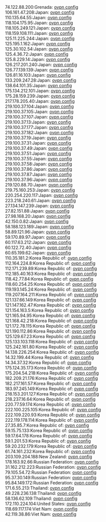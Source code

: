 74.122.88.200:Grenada: [ovpn config](vpn/74_122_88_200.ovpn)  
106.161.47.208:Japan: [ovpn config](vpn/106_161_47_208.ovpn)  
110.135.64.55:Japan: [ovpn config](vpn/110_135_64_55.ovpn)  
118.104.175.95:Japan: [ovpn config](vpn/118_104_175_95.ovpn)  
118.105.249.121:Japan: [ovpn config](vpn/118_105_249_121.ovpn)  
118.159.108.111:Japan: [ovpn config](vpn/118_159_108_111.ovpn)  
125.11.225.244:Japan: [ovpn config](vpn/125_11_225_244.ovpn)  
125.195.1.162:Japan: [ovpn config](vpn/125_195_1_162.ovpn)  
125.30.102.54:Japan: [ovpn config](vpn/125_30_102_54.ovpn)  
125.4.36.72:Japan: [ovpn config](vpn/125_4_36_72.ovpn)  
125.8.229.14:Japan: [ovpn config](vpn/125_8_229_14.ovpn)  
126.217.201.240:Japan: [ovpn config](vpn/126_217_201_240.ovpn)  
126.77.139.139:Japan: [ovpn config](vpn/126_77_139_139.ovpn)  
126.81.16.103:Japan: [ovpn config](vpn/126_81_16_103.ovpn)  
133.209.247.28:Japan: [ovpn config](vpn/133_209_247_28.ovpn)  
138.64.101.35:Japan: [ovpn config](vpn/138_64_101_35.ovpn)  
175.134.212.101:Japan: [ovpn config](vpn/175_134_212_101.ovpn)  
175.28.159.239:Japan: [ovpn config](vpn/175_28_159_239.ovpn)  
217.178.205.40:Japan: [ovpn config](vpn/217_178_205_40.ovpn)  
219.100.37.104:Japan: [ovpn config](vpn/219_100_37_104.ovpn)  
219.100.37.105:Japan: [ovpn config](vpn/219_100_37_105.ovpn)  
219.100.37.107:Japan: [ovpn config](vpn/219_100_37_107.ovpn)  
219.100.37.13:Japan: [ovpn config](vpn/219_100_37_13.ovpn)  
219.100.37.177:Japan: [ovpn config](vpn/219_100_37_177.ovpn)  
219.100.37.182:Japan: [ovpn config](vpn/219_100_37_182.ovpn)  
219.100.37.19:Japan: [ovpn config](vpn/219_100_37_19.ovpn)  
219.100.37.31:Japan: [ovpn config](vpn/219_100_37_31.ovpn)  
219.100.37.49:Japan: [ovpn config](vpn/219_100_37_49.ovpn)  
219.100.37.51:Japan: [ovpn config](vpn/219_100_37_51.ovpn)  
219.100.37.55:Japan: [ovpn config](vpn/219_100_37_55.ovpn)  
219.100.37.58:Japan: [ovpn config](vpn/219_100_37_58.ovpn)  
219.100.37.86:Japan: [ovpn config](vpn/219_100_37_86.ovpn)  
219.100.37.87:Japan: [ovpn config](vpn/219_100_37_87.ovpn)  
219.100.37.96:Japan: [ovpn config](vpn/219_100_37_96.ovpn)  
219.120.88.70:Japan: [ovpn config](vpn/219_120_88_70.ovpn)  
219.75.160.253:Japan: [ovpn config](vpn/219_75_160_253.ovpn)  
220.254.220.117:Japan: [ovpn config](vpn/220_254_220_117.ovpn)  
223.218.240.61:Japan: [ovpn config](vpn/223_218_240_61.ovpn)  
27.134.147.239:Japan: [ovpn config](vpn/27_134_147_239.ovpn)  
27.82.151.88:Japan: [ovpn config](vpn/27_82_151_88.ovpn)  
27.98.168.20:Japan: [ovpn config](vpn/27_98_168_20.ovpn)  
42.150.0.82:Japan: [ovpn config](vpn/42_150_0_82.ovpn)  
58.188.123.189:Japan: [ovpn config](vpn/58_188_123_189.ovpn)  
58.89.121.96:Japan: [ovpn config](vpn/58_89_121_96.ovpn)  
59.170.89.97:Japan: [ovpn config](vpn/59_170_89_97.ovpn)  
60.117.63.212:Japan: [ovpn config](vpn/60_117_63_212.ovpn)  
60.122.72.40:Japan: [ovpn config](vpn/60_122_72_40.ovpn)  
60.65.199.62:Japan: [ovpn config](vpn/60_65_199_62.ovpn)  
110.35.181.2:Korea Republic of: [ovpn config](vpn/110_35_181_2.ovpn)  
112.164.224.8:Korea Republic of: [ovpn config](vpn/112_164_224_8.ovpn)  
112.171.239.89:Korea Republic of: [ovpn config](vpn/112_171_239_89.ovpn)  
112.185.40.163:Korea Republic of: [ovpn config](vpn/112_185_40_163.ovpn)  
118.42.77.84:Korea Republic of: [ovpn config](vpn/118_42_77_84.ovpn)  
118.60.254.25:Korea Republic of: [ovpn config](vpn/118_60_254_25.ovpn)  
119.193.145.24:Korea Republic of: [ovpn config](vpn/119_193_145_24.ovpn)  
119.207.164.211:Korea Republic of: [ovpn config](vpn/119_207_164_211.ovpn)  
121.137.66.149:Korea Republic of: [ovpn config](vpn/121_137_66_149.ovpn)  
121.147.162.47:Korea Republic of: [ovpn config](vpn/121_147_162_47.ovpn)  
121.154.163.5:Korea Republic of: [ovpn config](vpn/121_154_163_5.ovpn)  
121.165.94.95:Korea Republic of: [ovpn config](vpn/121_165_94_95.ovpn)  
121.168.42.218:Korea Republic of: [ovpn config](vpn/121_168_42_218.ovpn)  
121.172.78.115:Korea Republic of: [ovpn config](vpn/121_172_78_115.ovpn)  
121.190.112.86:Korea Republic of: [ovpn config](vpn/121_190_112_86.ovpn)  
125.129.67.23:Korea Republic of: [ovpn config](vpn/125_129_67_23.ovpn)  
125.133.103.118:Korea Republic of: [ovpn config](vpn/125_133_103_118.ovpn)  
125.242.161.80:Korea Republic of: [ovpn config](vpn/125_242_161_80.ovpn)  
14.138.226.254:Korea Republic of: [ovpn config](vpn/14_138_226_254.ovpn)  
14.32.199.44:Korea Republic of: [ovpn config](vpn/14_32_199_44.ovpn)  
14.34.37.32:Korea Republic of: [ovpn config](vpn/14_34_37_32.ovpn)  
175.124.35.173:Korea Republic of: [ovpn config](vpn/175_124_35_173.ovpn)  
175.204.54.218:Korea Republic of: [ovpn config](vpn/175_204_54_218.ovpn)  
182.209.21.176:Korea Republic of: [ovpn config](vpn/182_209_21_176.ovpn)  
182.217.161.57:Korea Republic of: [ovpn config](vpn/182_217_161_57.ovpn)  
183.97.245.149:Korea Republic of: [ovpn config](vpn/183_97_245_149.ovpn)  
218.153.201.127:Korea Republic of: [ovpn config](vpn/218_153_201_127.ovpn)  
218.237.16.64:Korea Republic of: [ovpn config](vpn/218_237_16_64.ovpn)  
220.77.59.174:Korea Republic of: [ovpn config](vpn/220_77_59_174.ovpn)  
222.100.225.105:Korea Republic of: [ovpn config](vpn/222_100_225_105.ovpn)  
222.109.220.93:Korea Republic of: [ovpn config](vpn/222_109_220_93.ovpn)  
222.119.178.114:Korea Republic of: [ovpn config](vpn/222_119_178_114.ovpn)  
27.35.85.7:Korea Republic of: [ovpn config](vpn/27_35_85_7.ovpn)  
59.15.75.133:Korea Republic of: [ovpn config](vpn/59_15_75_133.ovpn)  
59.17.64.178:Korea Republic of: [ovpn config](vpn/59_17_64_178.ovpn)  
59.1.201.53:Korea Republic of: [ovpn config](vpn/59_1_201_53.ovpn)  
59.20.232.179:Korea Republic of: [ovpn config](vpn/59_20_232_179.ovpn)  
61.74.161.232:Korea Republic of: [ovpn config](vpn/61_74_161_232.ovpn)  
203.109.204.188:New Zealand: [ovpn config](vpn/203_109_204_188.ovpn)  
178.163.92.66:Russian Federation: [ovpn config](vpn/178_163_92_66.ovpn)  
31.162.212.223:Russian Federation: [ovpn config](vpn/31_162_212_223.ovpn)  
79.105.54.72:Russian Federation: [ovpn config](vpn/79_105_54_72.ovpn)  
95.37.30.149:Russian Federation: [ovpn config](vpn/95_37_30_149.ovpn)  
95.84.149.172:Russian Federation: [ovpn config](vpn/95_84_149_172.ovpn)  
171.6.55.213:Thailand: [ovpn config](vpn/171_6_55_213.ovpn)  
49.228.236.138:Thailand: [ovpn config](vpn/49_228_236_138.ovpn)  
58.136.62.109:Thailand: [ovpn config](vpn/58_136_62_109.ovpn)  
172.110.224.104:United States: [ovpn config](vpn/172_110_224_104.ovpn)  
118.69.117.174:Viet Nam: [ovpn config](vpn/118_69_117_174.ovpn)  
42.119.38.86:Viet Nam: [ovpn config](vpn/42_119_38_86.ovpn)  
